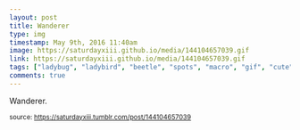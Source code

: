```yaml
---
layout: post
title: Wanderer
type: img
timestamp: May 9th, 2016 11:40am
image: https://saturdayxiii.github.io/media/144104657039.gif
link: https://saturdayxiii.github.io/media/144104657039.gif
tags: ["ladybug", "ladybird", "beetle", "spots", "macro", "gif", "cute", "insect", "bug", "crawl", "photography"]
comments: true
---
```


Wanderer.
 
  
<small>source: https://saturdayxiii.tumblr.com/post/144104657039</small>